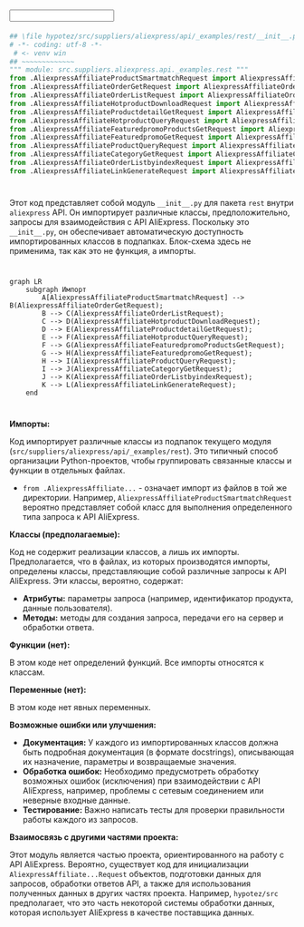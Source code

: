 # <input code>

```python
## \file hypotez/src/suppliers/aliexpress/api/_examples/rest/__init__.py
# -*- coding: utf-8 -*-
 # <- venv win
## ~~~~~~~~~~~~~
""" module: src.suppliers.aliexpress.api._examples.rest """
from .AliexpressAffiliateProductSmartmatchRequest import AliexpressAffiliateProductSmartmatchRequest
from .AliexpressAffiliateOrderGetRequest import AliexpressAffiliateOrderGetRequest
from .AliexpressAffiliateOrderListRequest import AliexpressAffiliateOrderListRequest
from .AliexpressAffiliateHotproductDownloadRequest import AliexpressAffiliateHotproductDownloadRequest
from .AliexpressAffiliateProductdetailGetRequest import AliexpressAffiliateProductdetailGetRequest
from .AliexpressAffiliateHotproductQueryRequest import AliexpressAffiliateHotproductQueryRequest
from .AliexpressAffiliateFeaturedpromoProductsGetRequest import AliexpressAffiliateFeaturedpromoProductsGetRequest
from .AliexpressAffiliateFeaturedpromoGetRequest import AliexpressAffiliateFeaturedpromoGetRequest
from .AliexpressAffiliateProductQueryRequest import AliexpressAffiliateProductQueryRequest
from .AliexpressAffiliateCategoryGetRequest import AliexpressAffiliateCategoryGetRequest
from .AliexpressAffiliateOrderListbyindexRequest import AliexpressAffiliateOrderListbyindexRequest
from .AliexpressAffiliateLinkGenerateRequest import AliexpressAffiliateLinkGenerateRequest
```

# <algorithm>

Этот код представляет собой модуль `__init__.py` для пакета `rest` внутри `aliexpress` API.  Он импортирует различные классы, предположительно, запросы для взаимодействия с API AliExpress.  Поскольку это `__init__.py`, он обеспечивает автоматическую доступность импортированных классов в подпапках.  Блок-схема здесь не применима, так как это не функция, а импорты.


# <mermaid>

```mermaid
graph LR
    subgraph Импорт
        A[AliexpressAffiliateProductSmartmatchRequest] --> B(AliexpressAffiliateOrderGetRequest);
        B --> C(AliexpressAffiliateOrderListRequest);
        C --> D(AliexpressAffiliateHotproductDownloadRequest);
        D --> E(AliexpressAffiliateProductdetailGetRequest);
        E --> F(AliexpressAffiliateHotproductQueryRequest);
        F --> G(AliexpressAffiliateFeaturedpromoProductsGetRequest);
        G --> H(AliexpressAffiliateFeaturedpromoGetRequest);
        H --> I(AliexpressAffiliateProductQueryRequest);
        I --> J(AliexpressAffiliateCategoryGetRequest);
        J --> K(AliexpressAffiliateOrderListbyindexRequest);
        K --> L(AliexpressAffiliateLinkGenerateRequest);
    end
```


# <explanation>

**Импорты:**

Код импортирует различные классы из подпапок текущего модуля (`src/suppliers/aliexpress/api/_examples/rest`).  Это типичный способ организации Python-проектов, чтобы группировать связанные классы и функции в отдельных файлах.

* `from .AliexpressAffiliate...` - означает импорт из файлов в той же директории.  Например, `AliexpressAffiliateProductSmartmatchRequest` вероятно представляет собой класс для выполнения определенного типа запроса к API AliExpress.

**Классы (предполагаемые):**

Код не содержит реализации классов, а лишь их импорты.  Предполагается, что в файлах, из которых производятся импорты, определены классы, представляющие собой различные запросы к API AliExpress.  Эти классы, вероятно, содержат:

* **Атрибуты:** параметры запроса (например, идентификатор продукта, данные пользователя).
* **Методы:** методы для создания запроса, передачи его на сервер и обработки ответа.

**Функции (нет):**

В этом коде нет определений функций.  Все импорты относятся к классам.

**Переменные (нет):**

В этом коде нет явных переменных.

**Возможные ошибки или улучшения:**

* **Документация:** У каждого из импортированных классов должна быть подробная документация (в формате docstrings), описывающая их назначение, параметры и возвращаемые значения.
* **Обработка ошибок:**  Необходимо предусмотреть обработку возможных ошибок (исключения) при взаимодействии с API AliExpress, например, проблемы с сетевым соединением или неверные входные данные.
* **Тестирование:** Важно написать тесты для проверки правильности работы каждого из запросов.


**Взаимосвязь с другими частями проекта:**

Этот модуль является частью проекта, ориентированного на работу с API AliExpress.  Вероятно, существует код для инициализации `AliexpressAffiliate...Request` объектов, подготовки данных для запросов, обработки ответов API, а также для использования полученных данных в других частях проекта.   Например,  `hypotez/src` предполагает, что это часть некоторой системы обработки данных, которая использует AliExpress в качестве поставщика данных.